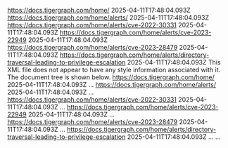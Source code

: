 https://docs.tigergraph.com/home/ 2025-04-11T17:48:04.093Z https://docs.tigergraph.com/home/alerts/ 2025-04-11T17:48:04.093Z https://docs.tigergraph.com/home/alerts/cve-2022-30331 2025-04-11T17:48:04.093Z https://docs.tigergraph.com/home/alerts/cve-2023-22949 2025-04-11T17:48:04.093Z https://docs.tigergraph.com/home/alerts/cve-2023-28479 2025-04-11T17:48:04.093Z https://docs.tigergraph.com/home/alerts/directory-traversal-leading-to-privilege-escalation 2025-04-11T17:48:04.093Z
This XML file does not appear to have any style information associated with it. The document tree is shown below.
<urlset xmlns="http://www.sitemaps.org/schemas/sitemap/0.9">
<url>
<loc>https://docs.tigergraph.com/home/</loc>
<lastmod>2025-04-11T17:48:04.093Z</lastmod>
...
</url>
<url>
<loc>https://docs.tigergraph.com/home/alerts/</loc>
<lastmod>2025-04-11T17:48:04.093Z</lastmod>
...
</url>
<url>
<loc>https://docs.tigergraph.com/home/alerts/cve-2022-30331</loc>
<lastmod>2025-04-11T17:48:04.093Z</lastmod>
...
</url>
<url>
<loc>https://docs.tigergraph.com/home/alerts/cve-2023-22949</loc>
<lastmod>2025-04-11T17:48:04.093Z</lastmod>
...
</url>
<url>
<loc>https://docs.tigergraph.com/home/alerts/cve-2023-28479</loc>
<lastmod>2025-04-11T17:48:04.093Z</lastmod>
...
</url>
<url>
<loc>https://docs.tigergraph.com/home/alerts/directory-traversal-leading-to-privilege-escalation</loc>
<lastmod>2025-04-11T17:48:04.093Z</lastmod>
...
</url>
...
</urlset>
